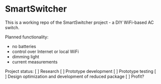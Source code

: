 # SmartSwitcher

This is a working repo of the SmartSwitcher project - a DIY WiFi-based AC switch.

Planned functionality:

- no batteries
- control over Internet or local WiFi
- dimming light
- current measurements

Project status:
[ ] Research
[ ] Prototype development
[ ] Prototype testing
[ ] Design optimization and development of reduced package
[ ] Profit?

